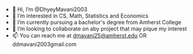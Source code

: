 - 👋 Hi, I’m @DhyeyMavani2003
- 👀 I’m interested in CS, Math, Statistics and Economics
- 🌱 I’m currently pursuing a bachelor's degree from Amherst College
- 💞️ I’m looking to collaborate on aby project that may pique my interest
- 📫 You can reach me at dmavani25@amherst.edu OR ddmavani2003gmail.com

<!---
DhyeyMavani2003/DhyeyMavani2003 is a ✨ special ✨ repository because its `README.md` (this file) appears on your GitHub profile.
You can click the Preview link to take a look at your changes.
--->
